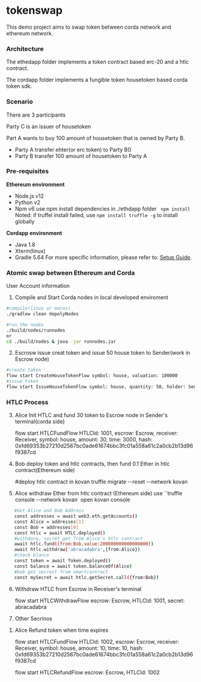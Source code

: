 # tokenswap

This demo project aims to swap token between corda network and ethereum network. 

### Architecture

The ethedapp folder implements a token contract based erc-20 and a htlc contract.

The cordapp folder implements a fungible token housetoken based corda token sdk.

### Scenario

There are 3 participants

Party C is an issuer of housetoken

Part A wants to buy 100 amount of housetoken that is owned by Party B.

- Party A transfer ehter(or erc token) to Party B()
- Party B transfer 100 amount of housetoken to Party A

### Pre-requisites

**Ethereum environment**

- Node.js v12
- Python v2
- Npm v6
use npm install dependencies in ./ethdapp folder
``` npm install```
Noted: if truffel install failed, use ```npm install truffle -g``` to install globally

**Cordapp environment**

- Java 1.8
- Xterm(linux)
- Gradle 5.64
For more specific information, please refer to: [Setup Guide](https://docs.corda.net/getting-set-up.html). 

### Atomic swap between Ethereum and Corda 

User Account information

1. Compile and Start Corda nodes in local developed enviroment
```bash
#compile(linus or macos)
./gradlew clean depolyNodes

#run the nodes
./build/nodes/runnodes
or
cd ./build/nodes & java -jar runnodes.jar 
```

2. Escrosw issue creat token and issue 50 house token to Sender(work in Escrow node)
```bash
#create token
flow start CreateHouseTokenFlow symbol: house, valuation: 100000
#issue token
flow start IssueHouseTokenFlow symbol: house, quantity: 50, holder: Sender
```
### HTLC Process

3. Alice Init HTLC and fund 30 token to Escrow node in Sender's terminal(corda side)

    flow start HTLCFundFlow HTLCId: 1001, escrow: Escrow, receiver: Receiver, symbol: house, amount: 30, time: 3000, hash: 0xfd69353b27210d2567bc0ade61674bbc3fc01a558a61c2a0cb2b13d96f9387cd

4. Bob deploy token and htlc contracts, then fund 0.1 Ether in htlc contract(Ethereum side)

    #deploy htlc contract in kovan 
    truffle migrate --reset --network kovan 

5. Alice withdraw Ether from htlc contract (Ethereum side)
use ``truffle console --network kovan`  open kovan console

```bash
   #Get Alice and Bob Address
   const addresses = await web3.eth.getAccounts()
   const Alice = addresses[1]
   const Bob = addresses[0]
   const htlc = await HTLC.deployed()
   #withdarw, secret get from Alice's htlc contract
   await htlc.fund({from:Bob,value:200000000000000000})
   await htlc.withdraw('abracadabra',{from:Alice})
   #check blance
   const token = await Token.deployed()
   const balance = await token.balanceOf(Alice)
   #bob get secrect from smartcontract
   const mySecret = await htlc.getSecret.call({from:Bob})
```
6. Withdraw HTLC from Escrow in Receiver's terminal

    flow start HTLCWithdrawFlow escrow: Escrow, HTLCId: 1001, secret: abracadabra

7. Other Secrinos
1) Alice Refund token when time expires

    flow start HTLCFundFlow HTLCId: 1002, escrow: Escrow, receiver: Receiver, symbol: house, amount: 10, time: 10, hash: 0xfd69353b27210d2567bc0ade61674bbc3fc01a558a61c2a0cb2b13d96f9387cd

    flow start HTLCRefundFlow escrow: Escrow, HTLCId: 1002
